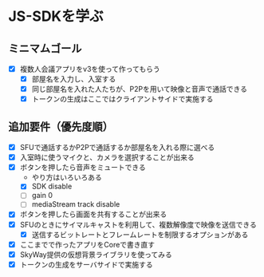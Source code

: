 # JS-SDKを学ぶ
## ミニマムゴール
  - [x] 複数人会議アプリをv3を使って作ってもらう
      - [x] 部屋名を入力し、入室する
      - [x] 同じ部屋名を入れた人たちが、P2Pを用いて映像と音声で通話できる
    - [x] トークンの生成はここではクライアントサイドで実施する
## 追加要件（優先度順）
  - [x] SFUで通話するかP2Pで通話するか部屋名を入れる際に選べる
  - [x] 入室時に使うマイクと、カメラを選択することが出来る
  - [x] ボタンを押したら音声をミュートできる
    - やり方はいろいろある
    - [x] SDK disable
    - [ ] gain 0
    - [ ] mediaStream track disable
  - [x] ボタンを押したら画面を共有することが出来る
  - [x] SFUのときにサイマルキャストを利用して、複数解像度で映像を送信できる
    - [x] 送信するビットレートとフレームレートを制限するオプションがある
  - [x] ここまでで作ったアプリをCoreで書き直す
  - [x] SkyWay提供の仮想背景ライブラリを使ってみる
  - [x] トークンの生成をサーバサイドで実施する